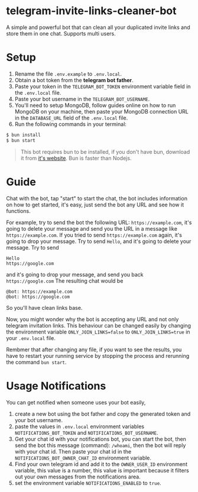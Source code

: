 # telegram-invite-links-cleaner-bot

A simple and powerful bot that can clean all your duplicated invite links and store them in one chat. Supports multi users.

# Setup

1. Rename the file `.env.example` to `.env.local`.
2. Obtain a bot token from the **telegram bot father**.
3. Paste your token in the `TELEGRAM_BOT_TOKEN` environment variable field in the `.env.local` file.
4. Paste your bot username in the `TELEGRAM_BOT_USERNAME`.
5. You'll need to setup MongoDB, follow guides online on how to run MongoDB on your machine, then paste your MongoDB connection URL in the `DATABASE_URL` field of the `.env.local` file.
6. Run the following commands in your terminal:
```bash
$ bun install
$ bun start
```

> This bot requires bun to be installed, if you don't have bun, download it from [it's website](https://bun.sh/).
> Bun is faster than Nodejs.

# Guide
Chat with the bot, tap "start" to start the chat, the bot includes information on how to get started, it's easy, just send the bot any URL and see how it functions.

For example, try to send the bot the following URL:
`https://example.com`, it's going to delete your message and send you the URL in a message like `https://example.com`. If you tried to send `https://example.com` again, it's going to drop your message. Try to send `Hello`, and it's going to delete your message. Try to send
```
Hello
https://google.com
```
and it's going to drop your message, and send you back `https://google.com`
The resulting chat would be 
```
@bot: https://example.com
@bot: https://google.com
```
So you'll have clean links base.

Now, you might wonder why the bot is accepting any URL and not only telegram invitation links. This behaviour can be changed easily by changing the environment variable `ONLY_JOIN_LINKS=false` to `ONLY_JOIN_LINKS=true` in your `.env.local` file.

Rembmer that after changing any file, if you want to see the results, you have to restart your running service by stopping the process and rerunning the command `bun start`.

# Usage Notifications

You can get notified when someone uses your bot easily, 
1. create a new bot using the bot father and copy the generated token and your bot username.
2. paste the values in `.env.local` environment variables `NOTIFICATIONS_BOT_TOKEN` and `NOTIFICATIONS_BOT_USERNAME`.
3. Get your chat id with your notifications bot, you can start the bot, then send the bot this message (command): `/whoami`, then the bot will reply with your chat id. Then paste your chat id in the `NOTIFICATIONS_BOT_OWNER_CHAT_ID` environment variable.
4. Find your own telegram id and add it to the `OWNER_USER_ID` environment variable, this value is a number, this value is important because it filters out your own messages from the notifications area.
5. set the environment variable `NOTIFICATIONS_ENABLED` to `true`.